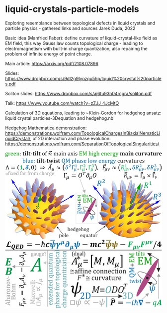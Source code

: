 # liquid-crystals-particle-models
Exploring resemblance between topological defects in liquid crystals and particle physics - gathered links and sources
Jarek Duda, 2022

Basic idea (Manfried Faber): define curvature of liquid-crystal-like field as EM field, this way Gauss law counts topological charge - leading to electromagnetism with built-in charge quantization, also repairing the problem of infinite energy of point charge.

Main article: https://arxiv.org/pdf/2108.07896

Slides: https://www.dropbox.com/s/9dl2g9lypzqu5hp/liquid%20crystal%20particles.pdf

Soliton slides: https://www.dropbox.com/s/aj6tu93n04rcgra/soliton.pdf

Talk: https://www.youtube.com/watch?v=zZJJ_4JcMtQ

Calculation of 3D equations, leading to ~Klein-Gordon for hedgehog ansatz: liquid crystal particles-3Dequation and hedgehog.nb

Hedgehog Mathematica demonstration: https://demonstrations.wolfram.com/TopologicalChargesInBiaxialNematicLiquidCrystal/, of 2D interaction and phase evolution: https://demonstrations.wolfram.com/SeparationOfTopologicalSingularities/

![alt text](https://github.com/JarekDuda/liquid-crystals-particle-models/blob/main/diagram.jpg?raw=true)
